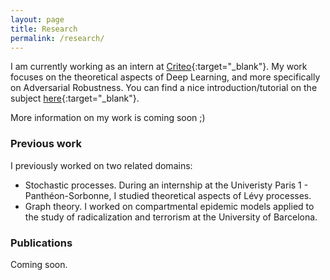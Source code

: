 ```yaml
---
layout: page
title: Research
permalink: /research/
---
```


I am currently working as an intern at [Criteo](https://www.criteo.com "Criteo homepage"){:target="_blank"}.
My work focuses on the theoretical aspects of Deep Learning, and more specifically on Adversarial Robustness. You can find a nice introduction/tutorial on the subject [here](https://adversarial-ml-tutorial.org "Adversarial robustness tutorial"){:target="_blank"}.

More information on my work is coming soon ;)

### Previous work

I previously worked on two related domains:

- Stochastic processes. During an internship at the Univeristy Paris 1 - Panthéon-Sorbonne, I studied theoretical aspects of Lévy processes.
- Graph theory. I worked on compartmental epidemic models applied to the study of radicalization and terrorism at the University of Barcelona.

### Publications

Coming soon.